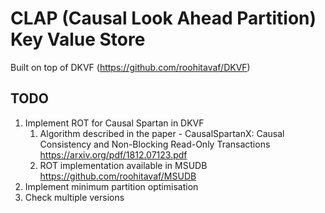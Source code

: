 # CLAP (Causal Look Ahead Partition) Key Value Store

Built on top of DKVF (https://github.com/roohitavaf/DKVF)

## TODO

1. Implement ROT for Causal Spartan in DKVF
   1. Algorithm described in the paper - CausalSpartanX: Causal Consistency and Non-Blocking Read-Only Transactions https://arxiv.org/pdf/1812.07123.pdf
   2. ROT implementation available in MSUDB https://github.com/roohitavaf/MSUDB
2. Implement minimum partition optimisation
3. Check multiple versions